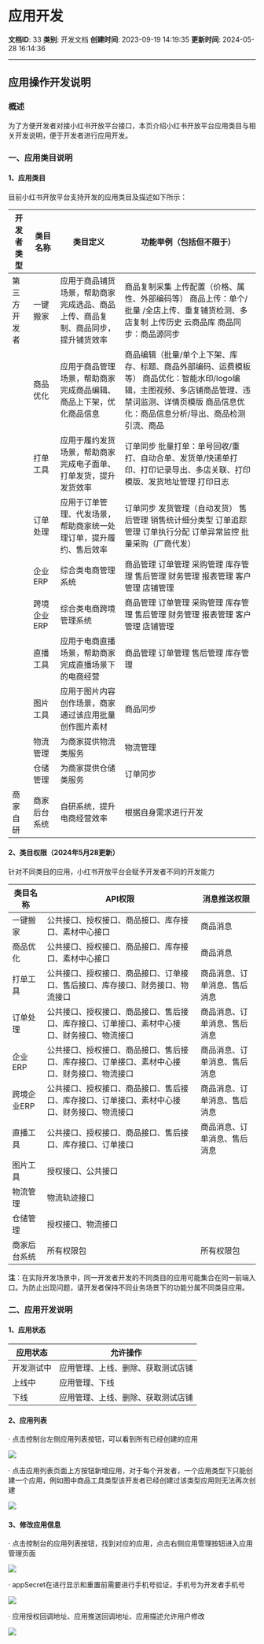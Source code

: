 # 应用开发

**文档ID**: 33
**类别**: 开发文档
**创建时间**: 2023-09-19 14:19:35
**更新时间**: 2024-05-28 16:14:36

---

## 应用操作开发说明

### 概述

为了方便开发者对接小红书开放平台接口，本页介绍小红书开放平台应用类目与相关开发说明，便于开发者进行应用开发。

### 一、应用类目说明

#### 1、应用类目

目前小红书开放平台支持开发的应用类目及描述如下所示：

| 开发者类型 | 类目名称 | 类目定义 | 功能举例（包括但不限于） |
| --- | --- | --- | --- |
| 第三方开发者 | 一键搬家 | 应用于商品铺货场景，帮助商家完成选品、商品上传、商品复制、商品同步，提升铺货效率 | 商品复制采集 上传配置（价格、属性、外部编码等） 商品上传：单个/批量 /全店上传、重复铺货检测、多店复制 上传历史 云商品库 商品同步：商品源同步 |
|  | 商品优化 | 应用于商品管理场景，帮助商家完成商品编辑、商品上下架，优化商品信息 | 商品编辑（批量/单个上下架、库存、标题、商品外部编码、运费模板等） 商品优化：智能水印/logo编辑，主图视频、多店铺商品管理、违禁词监测、详情页模版 商品信息优化：商品信息分析/导出、商品检测引流、商品 |
|  | 打单工具 | 应用于履约发货场景，帮助商家完成电子面单、打单发货，提升发货效率 | 订单同步 批量打单：单号回收/重打、自动合单、发货单/快递单打印、打印记录导出、多店关联、打印模版、发货地址管理 打印日志 |
|  | 订单处理 | 应用于订单管理、代发场景，帮助商家统一处理订单，提升履约、售后效率 | 订单同步 发货管理（自动发货） 售后管理 销售统计细分类型 订单追踪管理 订单执行分配 订单异常监控 批量采购（厂商代发） |
|  | 企业ERP | 综合类电商管理系统 | 商品管理 订单管理 采购管理 库存管理 售后管理 财务管理 报表管理 客户管理 店铺管理 |
|  | 跨境企业ERP | 综合类电商跨境管理系统 | 商品管理 订单管理 采购管理 库存管理 售后管理 财务管理 报表管理 客户管理 店铺管理 |
|  | 直播工具 | 应用于电商直播场景，帮助商家完成直播场景下的电商经营 | 商品管理 订单管理 售后管理 库存管理 |
|  | 图片工具 | 应用于图片内容创作场景，商家通过该应用批量创作图片素材 | 商品同步 |
|  | 物流管理 | 为商家提供物流类服务 | 物流管理 |
|  | 仓储管理 | 为商家提供仓储类服务 | 订单同步 |
| 商家自研 | 商家后台系统 | 自研系统，提升电商经营效率 | 根据自身需求进行开发 |

#### 2、类目权限（2024年5月28更新）

针对不同类目的应用，小红书开放平台会赋予开发者不同的开发能力

| 类目名称 | API权限 | 消息推送权限 |
| --- | --- | --- |
| 一键搬家 | 公共接口、授权接口、商品接口、库存接口、素材中心接口 | 商品消息 |
| 商品优化 | 公共接口、授权接口、商品接口、库存接口、素材中心接口 | 商品消息 |
| 打单工具 | 公共接口、授权接口、商品接口、订单接口、售后接口、库存接口、财务接口、物流接口 | 商品消息、订单消息、售后消息 |
| 订单处理 | 公共接口、授权接口、商品接口、售后接口、库存接口、订单接口、素材中心接口、财务接口、物流接口 | 商品消息、订单消息、售后消息 |
| 企业ERP | 公共接口、授权接口、商品接口、售后接口、库存接口、订单接口、素材中心接口、财务接口、物流接口 | 商品消息、订单消息、售后消息 |
| 跨境企业ERP | 公共接口、授权接口、商品接口、售后接口、库存接口、订单接口、素材中心接口、财务接口、物流接口 | 商品消息、订单消息、售后消息 |
| 直播工具 | 公共接口、授权接口、商品接口、售后接口、库存接口、订单接口 | 商品消息、订单消息、售后消息 |
| 图片工具 | 授权接口、公共接口 |  |
| 物流管理 | 物流轨迹接口 |  |
| 仓储管理 | 授权接口、物流接口 |  |
| 商家后台系统 | 所有权限包 | 所有权限包 |

**注**：在实际开发场景中，同一开发者开发的不同类目的应用可能集合在同一前端入口。为防止出现问题，请开发者保持不同业务场景下的功能分属不同类目应用。

### 二、应用开发说明

#### 1、应用状态

| 应用状态 | 允许操作 |
| --- | --- |
| 开发测试中 | 应用管理、上线、删除、获取测试店铺 |
| 上线中 | 应用管理、下线 |
| 下线 | 应用管理、上线、删除、获取测试店铺 |

#### 2、应用列表

· 点击控制台左侧应用列表按钮，可以看到所有已经创建的应用

![](https://picasso-static.xiaohongshu.com/fe-platform/9c1f8adda5d83ba324cb9840a18f72c4b572b3dd.jpg)

· 点击应用列表页面上方按钮新增应用，对于每个开发者，一个应用类型下只能创建一个应用，例如图中商品工具类型该开发者已经创建过该类型应用则无法再次创建

![](https://picasso-static.xiaohongshu.com/fe-platform/64ae43e011d70f8f9da27d089258331c195a4fac.jpg)

#### 3、修改应用信息

· 点击控制台的应用列表按钮，找到对应的应用，点击右侧应用管理按钮进入应用管理页面

![](https://picasso-static.xiaohongshu.com/fe-platform/fc66563ff41aa6ddd162326cfc032720056dc1fe.jpg)

· appSecret在进行显示和重置前需要进行手机号验证，手机号为开发者手机号

![](https://picasso-static.xiaohongshu.com/fe-platform/368fb5c5560178872a6de670d7914d12a93c6e0d.jpg)

· 应用授权回调地址、应用推送回调地址、应用描述允许用户修改

![](https://picasso-static.xiaohongshu.com/fe-platform/f9fadbf16e3978f022e2db5c716a95ce3379f878.jpg)